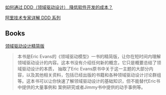 [如何通过 DDD（领域驱动设计） 降低软件开发的成本？](https://www.phodal.com/blog/use-ddd-reduce-software-cost/)

[阿里技术专家详解 DDD 系列](https://zhuanlan.zhihu.com/p/340911587)

## Books

[领域驱动设计精简版](https://www.infoq.cn/minibook/domain-driven-design-quickly-new)
>本书是Eric Evans的《领域驱动模型》一书的精简版，让你在短时间内理解领域驱动设计的内容。这本书没有介绍任何新的概念，它只是概要总结了领域驱动设计的本质， 抽取了Eric Evans原书中关于这一主题的大部分内容，以及其他相关资料，包括已经出版的书籍和各种领域驱动设计讨论群组等。这本书可以让你快速了解领域驱动设计的基础知识，但不能替代Eric书中提供的大量事例和 案例研究或者Jimmy书中提供的动手事例等。
